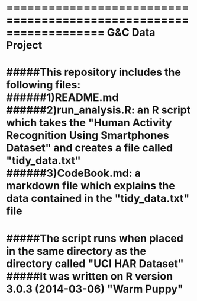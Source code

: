 ==================================================================
G&C Data Project
==================================================================
#####This repository includes the following files:
######1)README.md		
######2)run_analysis.R:   an R script which takes the "Human Activity Recognition Using Smartphones Dataset" and creates a file called "tidy_data.txt"
######3)CodeBook.md:      a markdown file which explains the data contained in the "tidy_data.txt" file
===================================================================
#####The script runs when placed in the same directory as the directory called "UCI HAR Dataset"
#####It was written on R version 3.0.3 (2014-03-06) "Warm Puppy"
===================================================================
